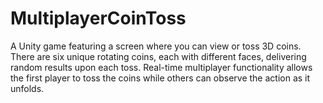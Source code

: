 # MultiplayerCoinToss
A Unity game featuring a screen where you can view or toss 3D coins. There are six unique rotating coins, each with different faces, delivering random results upon each toss. Real-time multiplayer functionality allows the first player to toss the coins while others can observe the action as it unfolds.
